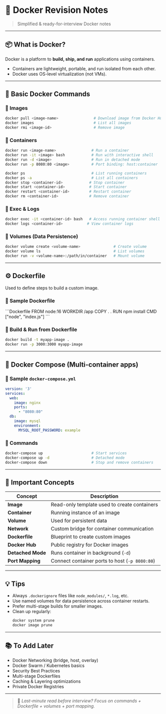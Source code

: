 # 🐳 Docker Revision Notes

> Simplified & ready-for-interview Docker notes

---

## 📦 What is Docker?

Docker is a platform to **build, ship, and run** applications using containers.

- Containers are lightweight, portable, and run isolated from each other.
- Docker uses OS-level virtualization (not VMs).

---

## 🧰 Basic Docker Commands

### 🔹 Images

```bash
docker pull <image-name>                # Download image from Docker Hub
docker images                           # List all images
docker rmi <image-id>                   # Remove image
```

### 🔹 Containers

```bash
docker run <image-name>                # Run a container
docker run -it <image> bash            # Run with interactive shell
docker run -d <image>                  # Run in detached mode
docker run -p 8080:80 <image>          # Port binding: host:container

docker ps                              # List running containers
docker ps -a                           # List all containers
docker stop <container-id>            # Stop container
docker start <container-id>           # Start container
docker restart <container-id>         # Restart container
docker rm <container-id>              # Remove container
```

### 🔹 Exec & Logs

```bash
docker exec -it <container-id> bash   # Access running container shell
docker logs <container-id>           # View container logs
```

### 🔹 Volumes (Data Persistence)

```bash
docker volume create <volume-name>               # Create volume
docker volume ls                                 # List volumes
docker run -v <volume-name>:/path/in/container   # Mount volume
```

---

## ⚙️ Dockerfile

Used to define steps to build a custom image.

### 🔸 Sample Dockerfile

\`\`\`Dockerfile
FROM node:16
WORKDIR /app
COPY . .
RUN npm install
CMD ["node", "index.js"]
\`\`\`

### 🔸 Build & Run from Dockerfile

```bash
docker build -t myapp-image .
docker run -p 3000:3000 myapp-image
```

---

## 📁 Docker Compose (Multi-container apps)

### 🔸 Sample `docker-compose.yml`

```yaml
version: '3'
services:
  web:
    image: nginx
    ports:
      - "8080:80"
  db:
    image: mysql
    environment:
      MYSQL_ROOT_PASSWORD: example
```

### 🔸 Commands

```bash
docker-compose up                      # Start services
docker-compose up -d                   # Detached mode
docker-compose down                    # Stop and remove containers
```

---

## 🧠 Important Concepts

| Concept          | Description |
|------------------|-------------|
| **Image**        | Read-only template used to create containers |
| **Container**    | Running instance of an image |
| **Volume**       | Used for persistent data |
| **Network**      | Custom bridge for container communication |
| **Dockerfile**   | Blueprint to create custom images |
| **Docker Hub**   | Public registry for Docker images |
| **Detached Mode**| Runs container in background (`-d`) |
| **Port Mapping** | Connect container ports to host (`-p 8080:80`) |

---

## 💡 Tips

- Always `.dockerignore` files like `node_modules/`, `*.log`, etc.
- Use named volumes for data persistence across container restarts.
- Prefer multi-stage builds for smaller images.
- Clean up regularly:
  ```bash
  docker system prune
  docker image prune
  ```

---

## 📚 To Add Later

- Docker Networking (bridge, host, overlay)
- Docker Swarm / Kubernetes basics
- Security Best Practices
- Multi-stage Dockerfiles
- Caching & Layering optimizations
- Private Docker Registries

---

> 🚀 *Last-minute read before interview? Focus on commands + Dockerfile + volumes + port mapping.*